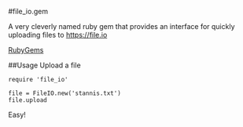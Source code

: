 #file_io.gem

A very cleverly named ruby gem that provides an interface for quickly uploading files to https://file.io

[RubyGems][gems]

##Usage
Upload a file
```language-ruby
require 'file_io'

file = FileIO.new('stannis.txt')
file.upload
```

Easy!

[gems]:https://rubygems.org/gems/file_io

